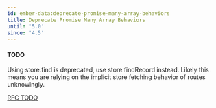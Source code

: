 ```yaml
---
id: ember-data:deprecate-promise-many-array-behaviors
title: Deprecate Promise Many Array Behaviors
until: '5.0'
since: '4.5'
---
```


#### TODO

Using store.find is deprecated, use store.findRecord instead. Likely this means you are relying on the implicit store fetching behavior of routes unknowingly.

[RFC TODO](TODO)
